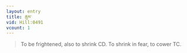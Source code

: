 ```yaml
---
layout: entry
title: ཆུམ་
vid: Hill:0491
vcount: 1
---
```


> To be frightened, also to shrink CD\.
 To shrink in fear, to cower TC\.

